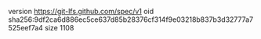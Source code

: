 version https://git-lfs.github.com/spec/v1
oid sha256:9df2ca6d886ec5ce637d85b28376cf314f9e03218b837b3d32777a7525eef7a4
size 1108

